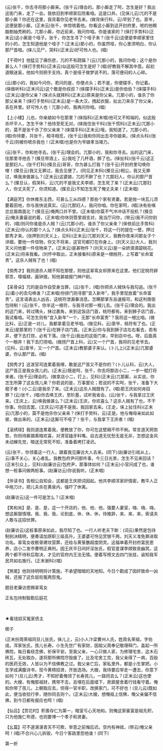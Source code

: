 <!-- { "loadSidebar": true } -->
(云)张千，你去寻将那小厮来。(张千云)理会的。那小厮走了呵，怎生是好？我出这衙门来，走了一会。我依旧到李顺家后院看咱。这是口井。(见俫儿云)兀的不是那小厮？你还在这里，我背着你见老爷去来。(做背俫行科，云)早到了也。禀爷，这便是那小厮。(正末云)张千，休惊唬着他。你看这小厮到这开封府里，唬的他眼脑剔抽秃刷的。兀那小厮，你近前来，我问你咱。你是谁家的？(俫打手势科)(正末云)这小厮是个哑子。张千，你怎生寻了个哑子来？(张千云)这便是李顺家里住的小的，怎生知道他是个哑子？(正末云)那小的，你虽然哑，你心里须明白，你认那尸首咱。(俫儿见尸，哭科)(正末云)好可怜人也。(唱)

【干荷叶】他猛见了痛伤悲，兀的不有跷蹊？(云)兀那小的，我问你咱；这个是你甚么人？(俫打手势科)(正末云)似这般可怎生是好？(唱)好教我不解其中意。起初道眼迷奚，他如今则把手支持。真个是哑子做梦说不的，落可便闷的人心碎。

(云)那小的，我如今问你，若问的是，你便点头；若不是，你便摆手，你记着。(俫做听科)(正末问云)这个敢是你叔叔？(俫摆手科)(正末云)是你伯伯？(俫摆手科)(正末云)是你父亲？(俫点头就拜科)(正末云)原来是你父亲。兀那小的，谁杀了你那父亲来？(俫打手势科)(正末云)是一条大汉，拽起衣服，扯出刀来杀了你父亲，丢在井里。好可怜人也！兀那小的，我再问你咱。(唱)

【上小楼】儿也，你亲娘如今在那里？(俫指科)(正末唱)他可又不知端的。似这般杀坏平人，怎生干休？他待至死无对。(俫拖住张千科)(张千慌科)(正末云)兀那小的，莫不是张千杀了你父亲来？(俫摆手科)(正末云)哦，我知道了。兀那小的，(唱)你待要，共张千，相寻相觅，(张千云)我和你同出去寻你娘来。(俫点头科)(张千云)则被你唬杀我也！(正末唱)也是你为爷娘孝当竭力。

(云)张千，你和他寻去。(张千云)理会的。兀那小的，我和你寻去。出的这门来，往那里寻他去？(搽旦带酒上，云)我吃了几杯酒，醉了也。(俫扯科)(张千云)这正是那妇人。(张千打科)(搽旦云)哥哥，你为甚么打我？(张千云)开封府里勾唤你哩！(搽旦云)我又无罪过，我去见便了。(同见正末科)(搽旦云)相公，我又无罪过，唤我来做甚么？(正末云)这婆娘，兀的不醉了也？兀那妇人，你认的那尸首么？(搽旦认，假哭科，云)兀的不是我丈夫李顺，怎生死了来？(正末云)兀那妇人，你丈夫死了，你须知道。(搽旦云)不知怎生死了俺丈夫来！(正末唱)

【满庭芳】你休推东主西，可甚么三从四德？那些个家有贤妻。若是抛一块瓦儿须要着田地，你与我快说真实。(云)兀那妇人，我问你咱。你在家呵，(唱)决有些嗔忿忿眉南面北？(搽旦云)俺两口并不曾。(正末唱)你莫不气冲冲话不投机？(搽旦云)俺夫妻最说的着，(正末唱)你休则管里胡支对，我当厅问你，(带云)我不问你别的，(唱)则问你谁是杀人贼？(云)兀那小的，谁杀了你父亲来？(俫依前比手势科)(正末云)你认的那个人么？(俫点头科)(正末云)张千，将这一行的提在一壁，押过那秀才来。(张押到刘天义上，见科)(正末云)兀那刘天义，我教你夜来问那女子个详细，要他一件信物，你又不将来，这官司都打在你身上。(刘天义云)大人，我刘天义问他要一件信物来了。(正末云)是甚物件？(刘天义云)是一朵娇滴滴碧桃花。(正末云)将来我看。(刘怀中取出，正末接看科)原来是一根桃符，上写着"长命富贵"。这杀人贼有了也！(唱)

【倘秀才】我则道杀人贼不知在那壁，则他这翠鸾女却原来在这里。他们定桃符辟邪祟，增福禄，画钟馗，知他甚娘报门神户尉。

【呆骨朵】兀的是自作自受身当罪，(云)张千，(唱)你把杀人贼快与我勾追。(张千云)着小的去勾唤谁？(正末唱)你排门则寻那"宜入新年"，我手里现放着"长命富贵"。这言语表出人凶吉，这桃符泄漏春消息。怎瞒那掌东岳速报司，和这判南衙包待制！(云)张千，你半这一根符，与我寻对那一根儿去。(张千云)理会的。我出的这门来，转过隅头，抹过裹角，来到这饭店门首，桃符都有。来到狮子店门首，我试看咱。可怎生则有"宜入新年"一个，无那"长命富贵"？我将这一根比咱。(做比科，云)正是一对儿，我都拿着见老爷咱。(做见科，云)禀爷，桃符有了也。(正末云)是那里的？(张千云)在狮子店门首。(正末云)你与我到狮子店左右看去，若有井，便下去打捞，必有下落。(张千云)我出的这衙门来，早到店中也。呀，后面真个一眼井！我下去打捞咱。(做捞尸首上科，云)又一个尸首，我将的见老爷去。(见科，云)禀爷，又一个尸首。(正末云)教那婆子来认。(卜儿上)(正末云)兀那婆婆，你认那尸首。(唱)

【倘秀才】这泼官司连累着我哩，敢是这尸首又不是你的？(卜儿认科，云)大人，这尸首正是我女孩儿的。(正末云)既是呵，张千，你去将那店小二，一步一棍打将来者。(张千云)理会的。(做拿店小二，打上，见科)(正末云)兀那厮，从实说，你怎生所算了这女孩儿来？你若说的是，万事罢论；若说的不实呵，张千，准备下大棍子者！(小二云)是我杀了来。(正末云)这杀人贼既有了。(唱)那王庆如何肯招罪？(云)张千，(唱)你去唤王庆，至阶基，试听我省会。(云)张千，与我拿过王庆来。(王庆上，云)唤我做甚么？(正末云)王庆，你欢喜么？这杀人贼有了也，不干你事。你回去罢。(王庆云)可道不是我，我回家去来。(王走，俫上扯住科)(正末云)兀那小的，莫不是他杀你父亲来？(俫打手势科，云)正是。他与俺母亲如此如彼，做出来的。(正末云)这厮可不哑了！张千，与我拿下王庆者！(唱)

【滚绣球】我则道连累着我，便教放了你，你可在这壁厢不伶不俐。常言道天网恢恢，你则待厮摘离暗欢喜，对清官磕牙料嘴。自古道无忧愁无是无非，怎想这金风未动蝉先觉，暗送无常死不知，准备着拷打凌迟。

(云)张千，你领着这一行人，跟着我见廉访大人去来。(同下)(赵廉访引祗从上，云)事不关心，关心者乱。我教包府尹问那件事，今三日光景，怎生不见来回话？(正末引众上，见科)(赵廉访云)包府尹，那事体如何？(正末云)小官问成了也，谁想一桩事问做两桩事。(赵廉访云)你说我听。(正末唱)

【伴读书】告相公自知会，这都是王庆把词因起。他共李顺浑家奸情密，教平人正中拖刀计。把儿夫杀在黄泉内，强吓了休离。

(赵廉访云)这一件可是怎么？(正末唱)

【笑和尚】是、是、是，这一个开店的，他、他、他，强要人妻室，嗨、嗨、嗨，想这厮狠情理。我、我、我，论到底，休、休、休，待推辞，来、来、来，索请夫人敢与这招伏罪。

(赵廉访云)这桩事原来如此，我尽知了也。一行人听老夫下断：(词云)果然是包待制剖决精明，便奏请加原职三级高升。王婆婆可怜见赏银千两，刘天义准免罪进取功名。翠鸾女收骸骨建坟营葬，还给与黄箓醮超度阴灵。这福单着开封府富民恩养，店小二发市曹明正典刑。因王庆平日间奸淫张氏，假官差谋李顺致丧幽冥。这两个都不待秋后取决，才见的官府内王法无情。便着写榜文去四门张挂，谕知我军民共如右施行。(正末谢科)(唱)

【煞尾】他则待明明将计策施，不承望暗暗的天地知。今日个勘成了因奸致命一凶贼，还报了这负屈衔冤两怨鬼。

题目老廉访恩赐翠鸾女

正名包待制智勘后庭花

　
　

★看钱奴买冤家债主

楔子

(正末扮周荣祖同旦儿张氏，俫儿上，云)小人汴梁曹州人氏，姓周名荣祖，字伯成。浑家张氏，孩儿长寿。小生先世广有家财，因祖父周奉记敬理释门，盖起一所佛院，每日看经念佛，祈保平安。至我父亲，一心只做人家，为修理宅舍，这木石砖瓦，无处取办，遂将那所佛院尽毁废了。比及宅舍工完，我父亲得了一病，百般的医药无效，人皆以为不信佛教之过。我父亲亡后，家私里外，都是小生掌把。小生学成满腹诗书，现今黄榜招贤，开放选场。大嫂，我待要应举走一遭去，你意下如何？(旦儿云)秀才，不知好着俺领了长寿孩儿，一路同去么？(正末云)这也使的。大嫂，有俺那祖财，携带不去，且埋在后面墙下，房廊屋舍着行钱看守着。俺和你带了孩儿，上朝取应去，但得一官半职，改换家门，可不好也！(旦儿云)既如此，便当收拾行李，随你同去则个。(正末云)大嫂，想俺祖上信佛，俺父亲偏不信佛，到今日都有报应也呵！(唱)

【仙吕】【赏花时】积善存仁为第一，暗室亏心天地和。则俺这家豪富是祖先积，只为他施仁布德，也则要博一个孝子和贤妻。

【幺篇】可不道湛湛青天不可欺，举意之前悔后迟。空内有神祗，(带云)俺父亲呵！(唱)不合兴心儿拆毁，今日个客路里怨他谁！(同下)

第一折

